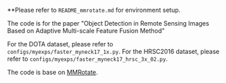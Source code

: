 **Please refer to `README_mmrotate.md` for environment setup.

The code is for the paper "Object Detection in Remote Sensing Images Based on Adaptive Multi-scale Feature Fusion Method" 

For the DOTA dataset, please refer to `configs/myexps/faster_myneck17_1x.py`.
For the HRSC2016 dataset, please refer to `configs/myexps/faster_myneck17_hrsc_3x_02.py`.

The code is base on [MMRotate](https://github.com/open-mmlab/mmrotate).
